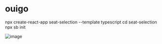 # ouigo


npx create-react-app seat-selection --template typescript
cd seat-selection
npx sb init

![image](https://github.com/Hkwolfx/ouigo/assets/55136269/e0acd747-147f-4931-aa3d-f8e522a61e2e)
